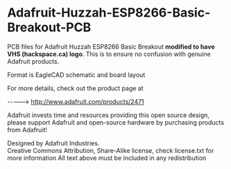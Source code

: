 # Adafruit-Huzzah-ESP8266-Basic-Breakout-PCB
PCB files for Adafruit Huzzah ESP8266 Basic Breakout **modified to have VHS (hackspace.ca) logo**. This is to ensure no confusion with genuine Adafruit products.

Format is EagleCAD schematic and board layout

For more details, check out the product page at

-----> http://www.adafruit.com/products/2471

Adafruit invests time and resources providing this open source design, 
please support Adafruit and open-source hardware by purchasing 
products from Adafruit!

Designed by Adafruit Industries.  
Creative Commons Attribution, Share-Alike license, check license.txt for more information
All text above must be included in any redistribution